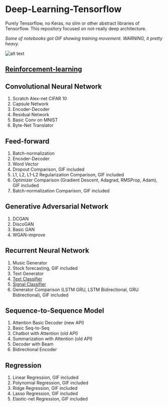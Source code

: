 # Deep-Learning-Tensorflow
Purely Tensorflow, no Keras, no slim or other abstract libraries of Tensorflow. This repository focused on not-really deep architecture.

*Some of notebooks got GIF showing training movement. WARNING, it pretty heavy.*

![alt text](Feed-Forward/dropout-comparison/animation.gif)

## [Reinforcement-learning](https://github.com/huseinzol05/Reinforcement-Learning-Agents)

## Convolutional Neural Network
1. Scratch Alex-net CIFAR 10
2. Capsule Network
3. Encoder-Decoder
4. Residual Network
5. Basic Conv on MNIST
6. Byte-Net Translator

## Feed-forward
1. Batch-normalization
2. Encoder-Decoder
3. Word Vector
4. Dropout Comparison, GIF included
5. L1, L2, L1-L2 Regularization Comparison, GIF included
6. Optimizer Comparison (Gradient Descent, Adagrad, RMSProp, Adam), GIF included
7. Batch-normalization Comparison, GIF included

## Generative Adversarial Network
1. DCGAN
2. DiscoGAN
3. Basic GAN
4. WGAN-improve

## Recurrent Neural Network
1. Music Generator
2. Stock forecasting, GIF included
3. Text Generator
4. [Text Classifier](https://github.com/huseinzol05/Emotion-Classification-Comparison)
5. [Signal Classifier](https://github.com/huseinzol05/Sound-Classification-Comparison)
6. Generator Comparison (LSTM GRU, LSTM Bidirectional, GRU Bidirectional), GIF included

## Sequence-to-Sequence Model
1. Attention Basic Decoder (new API)
2. Basic Seq-to-Seq
3. Chatbot with Attention (old API)
4. Summarization with Attention (old API)
5. Decoder with Beam
6. Bidirectional Encoder

## Regression
1. Linear Regression, GIF included
2. Polynomial Regression, GIF included
3. Ridge Regression, GIF included
4. Lasso Regression, GIF included
5. Elastic-net Regression, GIF included


